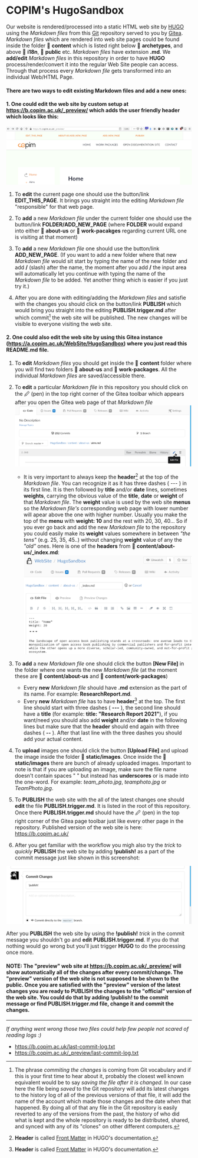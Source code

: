 # COPIM's HugoSandbox

Our website is rendered/processed into a static HTML web site by [HUGO](https://gohugo.io/) using the *Markdown files* from this [Git](https://git-scm.com/) repository served to you by [Gitea](https://gitea.io/). *Markdown files* which are rendered into web site pages could be found inside the folder 📁 **content** which is listed right below 📁 **archetypes**, and above 📁 **i18n**, 📁 **public** etc. *Markdown files* have extension **.md**. We **add/edit** *Markdown files* in this repository in order to have **HUGO** process/render/convert it into the regular Web Site people can access. Through that process every *Markdown file* gets transformed into an individual Web/HTML Page.

#### There are two ways to edit existing Markdown files and add a new ones:

#### 1. One could edit the web site by custom setup at https://b.copim.ac.uk/_preview/ which adds the user friendly header which looks like this:

![](static/images/preview_header_small.png)

1. To **edit** the current page one should use the button/link **EDIT_THIS_PAGE**. It brings you straight into the editing *Markdown file* "responsible" for that web page.

2. To **add** a new *Markdown file* under the current folder one should use the button/link **FOLDER/ADD_NEW_PAGE** (where **FOLDER** would expand into either 📁 **about-us** or 📁 **work-pacakges** regarding current URL one is visiting at that moment)

3. To **add** a new *Markdown file* one should use the button/link **ADD_NEW_PAGE**. (If you want to add a new folder where that new *Markdown file* would sit start by typing the name of the new folder and add **/** (slash) after the name, the moment after you add **/** the input area will automatically let you continue with typing the name of the *Markdown file* to be added. Yet another thing which is easier if you just try it.)  

4. After you are done with editing/adding the *Markdown files* and satisfie with the changes you should click on the button/link **PUBLISH** which would bring you straight into the editing **PUBLISH.trigger.md** after which commit[^2] the web site will be published. The new changes will be visible to everyone visiting the web site.


####  2. One could also edit the web site by using this Gitea instance (https://a.copim.ac.uk/WebSite/HugoSandbox) where you just read this **README.md** file.

1. To **edit** *Markdown files* you should get inside the 📁 **content** folder where you will find two folders 📁 **about-us** and 📁 **work-packages**. All the individual *Markdown files* are saved/accessible there.

2. To **edit** a particular *Markdown file* in this repository you should click on the 🖉 (pen) in the top right corner of the Gitea toolbar which appears after you open the Gitea web page of that *Markdown file*
![](static/images/edit_page.png)

    - It is very important to always keep the **header**[^1] at the top of the *Markdown file*. You can recognize it as it has three dashes ( --- ) in its first line. It is then followed by **title** and/or **date** lines, sometimes **weights**, carrying the obvious value of the **title**, **date** or **weight** of that *Markdown file*. The **weight** value is used by the web site **menus** so the *Markdown file's* corresponding web page with lower number will apear above the one with higher number. Usually you make the top of the **menu** with **weight: 10** and the rest with 20, 30, 40... So if you ever go back and add the new *Markdown file* to the repository you could easily make its **weight** values somewhere in between *"the tens"* (e.g. 25, 35, 45..) without changing **weight** value of any the *"old"* ones. Here is one of the **headers** from 📁 **content/about-us/\_index.md**:  
![](static/images/front_matter.png)

3. To **add** a new *Markdown file* one should click the button **[New File]** in the folder where one wants the new *Markdown file* (at the moment these are 📁 **content/about-us** and 📁 **content/work-packages**)

    - Every **new** *Markdown file* should have **.md** extension as the part of its name. For example: **ResearchReport.md**.
    - Every **new** *Markdown file* has to have **header**[^1] at the top. The first line should start with three dashes ( **---** ), the second line should have a **title** (for example: **title: "Research Report 2021"**), if you want/need you should also add **weight** and/or **date** in the following lines but make sure that the **header** should end again with three dashes ( **--** ). After that last line with the three dashes you should add your actual content.

4. To **upload** images one should click the button **[Upload File]** and upload the image inside the folder 📁 **static/images**. Once inside the 📁 **static/images** there are bunch of already uploaded images. Important to note is that if you are uploading an image, make sure the file name doesn't contain spaces " " but instead has **underscores** or is made into the one-word. For example: *team_photo.jpg*, *teamphoto.jpg* or *TeamPhoto.jpg*.

5. To **PUBLISH** the web site with the all of the latest changes one should **edit** the file **PUBLISH.trigger.md**. It is listed in the root of this repository. Once there **PUBLISH.trigger.md** should have the 🖉 (pen) in the top right corner of the Gitea page toolbar just like every other page in the repository. Published version of the web site is here: https://b.copim.ac.uk/

6. After you get familiar with the workflow you migh also try the *trick* to *quickly* **PUBLISH** the web site by adding **!publish!** as a part of the commit message just like shown in this screenshot:

![](static/images/commit_publish_small.png)

After you **PUBLISH** the web site by using the **!publish!** *trick* in the commit message you shouldn't go and **edit** **PUBLISH.trigger.md**. If you do that nothing would go wrong but you'll just trigger **HUGO** to do the processing once more.


#### NOTE: The "preview" web site at https://b.copim.ac.uk/_preview/ will show automatically all of the changes after every commit/change. The "preview" version of the web site is not supposed to be shown to the public. Once you are satisfied with the "preview" version of the latest changes you are ready to PUBLISH the changes to the "official" version of the web site. You could do that by adding !publish! to the commit message or find PUBLISH.trigger.md file, change it and commit the changes.

---

*If anything went wrong those two files could help few people not scared of reading logs :)*

- https://b.copim.ac.uk/last-commit-log.txt
- https://b.copim.ac.uk/_preview/last-commit-log.txt

[^1]: **Header** is called [Front Matter](https://gohugo.io/content-management/front-matter/) in HUGO's documentation.
[^2]: The phrase *commiting the changes* is coming from Git vocabulary and if this is your first time to hear about it, probably the closest well known equivalent would be to say *saving the file after it is changed*. In our case here the file being *saved* to the Git repository will add its latest changes to the history log of all of the previous versions of that file, it will add the name of the account which made those changes and the date when that happened. By doing all of that any file in the Git repository is easily reverted to any of the versions from the past, the history of who did what is kept and the whole repository is ready to be distributed, shared, and synced with any of its "clones" on other different computers.